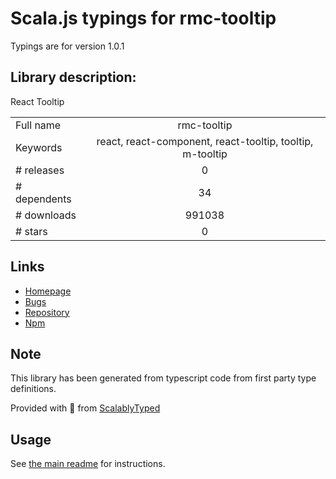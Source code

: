 
# Scala.js typings for rmc-tooltip

Typings are for version 1.0.1

## Library description:
React Tooltip

|                    |                 |
| ------------------ | :-------------: |
| Full name          | rmc-tooltip |
| Keywords           | react, react-component, react-tooltip, tooltip, m-tooltip |
| # releases         | 0 |
| # dependents       | 34 |
| # downloads        | 991038 |
| # stars            | 0 |

## Links
- [Homepage](https://github.com/react-component/tooltip#readme)
- [Bugs](http://github.com/react-component/tooltip/issues)
- [Repository](https://github.com/react-component/tooltip)
- [Npm](https://www.npmjs.com/package/rmc-tooltip)
    


## Note
This library has been generated from typescript code from first party type definitions.

Provided with :purple_heart: from [ScalablyTyped](https://github.com/oyvindberg/ScalablyTyped)

## Usage
See [the main readme](../../readme.md) for instructions.



